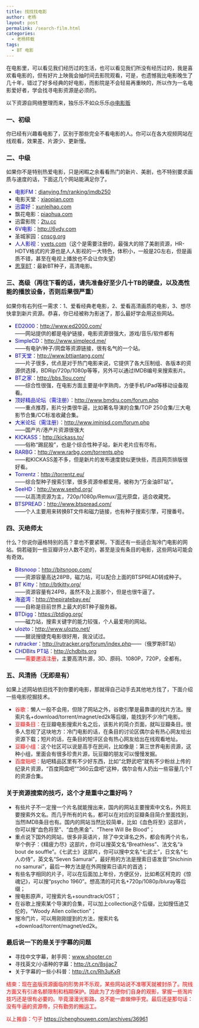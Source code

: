 ```yaml
---
title: 找找找电影
author: 老杨
layout: post
permalink: /search-film.html
categories:
  - 老杨转载
tags:
  - BT 电影
---
```

在电影里，可以看见我们经历过的生活，也可以看见我们所没有经历过的，我是喜欢看电影的，但有好片上映我会抽时间去影院观看，可是，也遗憾我比电影晚生了几十年，错过了好多经典的好电影，而影院是不会轻易再重映的，所以作为一名电影爱好者，学会找寻电影资源是必须的。  


  
以下资源自网络整理而来，独乐乐不如众乐乐<a href="http://weibo.com/n/%E7%94%B5%E5%BD%B1%E8%B4%A9" target="_blank">@电影贩</a>

### 一、初级

你已经有兴趣看电影了，区别于那些完全不看电影的人。你可以在各大视频网站在线观看，效果差、片源少、更新慢。

### 二、中级

如果你不是特别热爱电影，只是闲暇之余看看热门的新片、美剧，也不特别要求画质与速度的话，下面这几个网站能满足你了。

  * <span style="color: #0000cd;">电影FM</span>：<a href="http://dianying.fm/ranking/imdb250" target="_blank">dianying.fm/ranking/imdb250</a>
  * 电影天堂：<a href="http://www.xiaopian.com/" target="_blank">xiaopian.com</a>
  * <span style="color: #0000cd;">迅雷好</span>：<a href="http://xunleihao.com/" target="_blank">xunleihao.com</a>
  * 飘花电影：<a href="http://www.piaohua.com/" target="_blank">piaohua.com</a>
  * 迅雷影院：<a href="http://www.2tu.cc/" target="_blank">2tu.cc</a>
  * <span style="color: #0000cd;">6V电影</span>：<a href="http://www.6vdy.com/" target="_blank">http://6vdy.com</a>
  * 圣城家园：<a href="http://www.cnscg.org/" target="_blank">cnscg.org</a>
  * <span style="color: #0000cd;">人人影视</span>：<a href="http://www.yyets.com/" target="_blank">yyets.com</a>（这个是需要注册的，最强大的除了美剧资源，HR-HDTV格式的片源也是人人影视的一大特色，体积小，一般是2G左右，但是画质不错，甚至在电视上播放也不会让你失望）
  * <a href="http://www.vvtor.com/" target="_blank">思享BT</a>：最新BT种子，高清电影。

### 三、高级（再往下看的话，请先准备好至少几十TB的硬盘，以及高性能的播放设备，否则后果很严重）

如果你有右列任一需求：1、爱看经典老电影，2、爱看高清画质的电影，3、想尽快拿到新片资源。恭喜，你已经被称为影迷了，那么最好学会用这些网站。

  * <span style="color: #0000cd;">ED2000</span>：<a href="http://www.ed2000.com/" target="_blank">http://www.ed2000.com/</a>  
    ——网站提供的都是电驴链接，电影资源很强大，游戏/音乐/软件都有
  * <span style="color: #0000cd;">SimpleCD</span>：<a href="http://www.simplecd.me/" target="_blank">http://www.simplecd.me/</a>  
    ——有电驴/种子/网盘等资源链接，很有名气的一个站。
  * <span style="color: #0000cd;">BT天堂</span>：<a href="http://www.bttiantang.com/" target="_blank">http://www.bttiantang.com/</a>  
    ——片子很多，优点是对于热门电影来说，它提供了各大压制组、各版本的资源供选择，BDRip/720p/1080p等等，另外可以通过IMDB编号来搜索影片。
  * <span style="color: #0000cd;">BT之家</span>：<a href="http://bbs.1lou.com/" target="_blank">http://bbs.1lou.com/</a>  
    ——综合性很强，在电影方面主要是中字熟肉，方便手机/iPad等移动设备观看。
  * <span style="color: #0000cd;">顶好精品论坛（需注册）</span>：<a href="http://www.bmdru.com/forum.php" target="_blank">http://www.bmdru.com/forum.php</a>  
    ——重点推荐，影片分类很牛逼，比如著名导演的合集/TOP 250合集/三大电影节合集/CC标准收藏合集。
  * <span style="color: #0000cd;">大米论坛（需注册）</span>：<a href="http://www.iminisd.com/forum.php" target="_blank">http://www.iminisd.com/forum.php</a>  
    ——国产片/港产片资源很强大
  * <span style="color: #0000cd;">KICKASS</span>：<a href="http://kickass.to/" target="_blank">http://kickass.to/</a>  
    ——俗称“踢屁股”，也是个综合性种子站，新片老片应有尽有。
  * <span style="color: #0000cd;">RARBG</span>：<a href="http://www.rarbg.com/torrents.php" target="_blank">http://www.rarbg.com/torrents.php</a>  
    ——和KICKASS差不多，但是新片的发布速度貌似更快些，而且网页排版很好看。
  * <span style="color: #0000cd;">Torrentz</span>：<a href="http://torrentz.eu/" target="_blank">http://torrentz.eu/</a>  
    ——综合型种子搜索引擎，很多资源帝都爱用，被称为“万金油BT站”。
  * <span style="color: #0000cd;">SeeHD</span>：<a href="http://www.seehd.org/" target="_blank">http://www.seehd.org/</a>  
    ——以高清资源为主，720p/1080p/Remux/蓝光原盘，适合收藏党。
  * <span style="color: #0000cd;">BTSPREAD</span>：<a href="http://www.btspread.com/" target="_blank">http://www.btspread.com/</a>  
    ——个人主要用来转换BT文件和磁力链接，也有种子搜索引擎，可搜番号。

### 四、灭绝师太

什么？你说你逼格特别的高？拿也不要紧啊，下面还有一些适合淘冷门电影的网站。倘若碰到一些豆瓣评分人数不足的，甚至是没有条目的电影，这些网站可能会有奇效。

  * <span style="color: #0000cd;">Bitsnoop</span>：<a href="http://bitsnoop.com/" target="_blank">http://bitsnoop.com/</a>  
    ——资源容量高达28PB，磁力站，可以配合上面的BTSPREAD转成种子。
  * <span style="color: #0000cd;">BT Kitty</span>：<a href="http://btkitty.org/" target="_blank">http://btkitty.org/</a>  
    ——资源容量有24PB，虽然不及上面那个，但是也很牛逼了。
  * <span style="color: #0000cd;">海盗湾</span>：<a href="http://thepiratebay.ee/" target="_blank">http://thepiratebay.ee/</a>  
    ——自称是目前世界上最大的BT种子服务器。
  * <span style="color: #0000cd;">BTDigg</span>：<a href="https://btdigg.org/" target="_blank">https://btdigg.org/</a>  
    ——磁力站，搜索关键字的能力较强，个人最爱用的网站。
  * <span style="color: #0000cd;">ulozto</span>：<a href="http://www.ulozto.net/" target="_blank">http://www.ulozto.net/</a>  
    ——据说搜捷克电影很好用，我没试过。
  * <span style="color: #0000cd;">rutracker</span>：<a href="http://rutracker.org/forum/index.php" target="_blank">http://rutracker.org/forum/index.php</a>——（俄罗斯BT站）
  * <span style="color: #0000cd;">CHDBits PT站</span>：<a href="http://chdbits.org" target="_blank">http://chdbits.org</a>  
    ——<span style="color: #ff0000;">需要邀请注册</span>，主要高清片源，3D、原码、1080P，720P，全都有。

### 五、风清扬（无即是有）

如果上述网站依旧找不到你要的电影，那就得自己动手去其他地方找了，下面介绍一些电影挖掘技术。

  * <span style="color: #ff0000;">谷歌：</span>懒人一般不会用，但除了网站之外，谷歌引擎是最靠谱的找片方法。搜索片名+download/torrent/magnet/ed2k等后缀，能找到不少冷门电影。
  * <span style="color: #ff0000;">豆瓣条目：</span>在豆瓣电影搜索片名之后，该影片的简介页面，就叫豆瓣条目。很多人忽视了这块地方：冷门电影的话，在条目的讨论区偶尔会有热心网友给出资源下载；短片的话，在条目的短评区会有热心网友给出在线观看地址。
  * <span style="color: #ff0000;">豆瓣小组：</span>这个社区可以说是高手在民间，比如像是：第三世界电影资源，这种小组，里面会有很多珍贵片源，玩豆瓣的朋友可以慢慢发掘。
  * <span style="color: #ff0000;">百度贴吧：</span>贴吧精品区里有不少好东西，比如“北野武吧”就有不少粉丝上传的纪录片资源，“百度网盘吧”“360云盘吧”这种，偶尔会有人扔出一些容量几个T的资源合集。

### 关于资源搜索的技巧，这个才是重中之重好吗？

  * 有些片子不一定搜一个片名就能搜出来，国内的网站主要搜索中文名，外网主要搜索外文名。而几乎所有的片名，都可以在对应的豆瓣条目简介里面找到，当然IMDB条目也有。国内的网站当然比较简单，比如《血色将至》这部片，你可以搜“血色将至”、“血色黑金”、“There Will Be Blood”；
  * 重点说下国外的网站，很多非英语片，除了中文译名之外，都会有两个片名，举个例子：《精疲力尽》这部片，你可以搜英文名“Breathless”、法文名“à bout de souffle”。《七武士》这部片，你可以搜中文名“七武士”，日文名“七人の侍”，英文名“Seven Samurai”，最好用的方法是搜索日语发音“Shichinin no samurai”，最后一种方法是在外网搜索日语片的首选；
  * 有些名字相同的片子，可以在后面加上年份，方便区分，比如希区柯克的《惊魂记》，可以搜“psycho 1960”。想高清的可片名+720p/1080p/bluray等后缀；
  * 搜电影原声，可搜索片名+soundtrack/OST；
  * 在谷歌上搜索某个导演的合集，可以加上collection这个后缀，比如搜伍迪艾伦的，“Woody Allen collection”；
  * 搜冷门片，可以用刚刚提到的方法，搜索片名+download/torrent/magnet/ed2k。

### 最后说一下的是关于字幕的问题

  * 寻找中文字幕，射手网：<a href="http://www.shooter.cn" target="_blank">www.shooter.cn</a>
  * 寻找英文/小语种的字幕：<a href="http://t.cn/8sjjac7" target="_blank">http://t.cn/8sjjac7</a>
  * 关于字幕的一些小科普：<a href="http://t.cn/Rh3uKxR" target="_blank">http://t.cn/Rh3uKxR</a>

<span style="color: #ff0000;">结束：现在盗版资源面临的形势并不乐观，某些网站说不准哪天就被封杀了。院线方面又有引进名额限制和档期保护。因此为了方便你们自身的观影，掌握一些淘片技巧还是很有必要的。毕竟漫漫光影路，总不能一直做伸手党。最后还是那句话：没有牛逼的资源帝，只有勤劳的搬运工。</span>

<span style="color: #ff0000;">以上搬自：勺子 <a href="https://chenghouwen.com/archives/36961" target="_blank">https://chenghouwen.com/archives/36961</a></span>